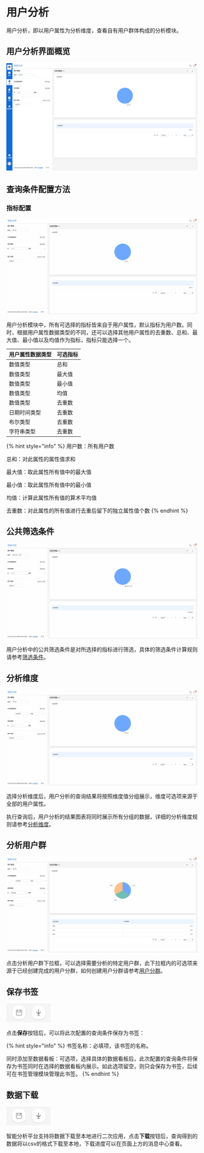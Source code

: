 # 用户分析

用户分析，即以用户属性为分析维度，查看自有用户群体构成的分析模块。

## 用户分析界面概览

![用户分析界面概览](../.gitbook/assets/用户分析.png)

## 查询条件配置方法

### 指标配置

![查询条件配置](<../.gitbook/assets/查询条件配置 (2).gif>)



用户分析模块中，所有可选择的指标皆来自于用户属性，默认指标为用户数。同时，根据用户属性数据类型的不同，还可以选择其他用户属性的去重数、总和、最大值、最小值以及均值作为指标，指标只能选择一个。​

| 用户属性数据类型 | 可选指标 |
| -------- | ---- |
| 数值类型     | 总和   |
| 数值类型     | 最大值  |
| 数值类型     | 最小值  |
| 数值类型     | 均值   |
| 数值类型     | 去重数  |
| 日期时间类型   | 去重数  |
| 布尔类型     | 去重数  |
| 字符串类型    | 去重数  |

{% hint style="info" %}
用户数：所有用户数

总和：对此属性的属性值求和

最大值：取此属性所有值中的最大值

最小值：取此属性所有值中的最小值

均值：计算此属性所有值的算术平均值

去重数：对此属性的所有值进行去重后留下的独立属性值个数
{% endhint %}

## 公共筛选条件

![公共筛选条件](<../.gitbook/assets/公共筛选条件 (4).gif>)

用户分析中的公共筛选条件是对所选择的指标进行筛选，具体的筛选条件计算规则请参考[筛选条件](../basic/filter.md)。

## 分析维度

![分析维度](<../.gitbook/assets/分析维度 (4).gif>)

选择分析维度后，用户分析的查询结果将按照维度值分组展示，维度可选项来源于全部的用户属性。

执行查询后，用户分析的结果图表将同时展示所有分组的数据，详细的分析维度规则请参考[分析维度](../basic/dimension.md)。

## 分析用户群

![分析用户群](<../.gitbook/assets/分析用户群 (6).gif>)

点击分析用户群下拉框，可以选择需要分析的特定用户群，此下拉框内的可选项来源于已经创建完成的用户分群，如何创建用户分群请参考[用户分群](../userdivision.md)。

## 保存书签

![保存与下载](../.gitbook/assets/保存与下载.png)

点击**保存**按钮后，可以将此次配置的查询条件保存为书签：

{% hint style="info" %}
书签名称：必填项，该书签的名称。

同时添加至数据看板：可选项，选择具体的数据看板后，此次配置的查询条件将保存为书签同时在选择的数据看板内展示。如此选项留空，则只会保存为书签，后续可在书签管理模块管理此书签。
{% endhint %}

## 数据下载

![保存与下载](../.gitbook/assets/保存与下载.png)

智能分析平台支持将数据下载至本地进行二次应用，点击**下载**按钮后，查询得到的数据将以csv的格式下载至本地，下载进度可以在页面上方的消息中心查看。
